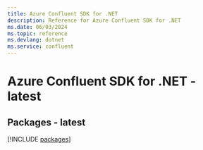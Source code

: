 ```yaml
---
title: Azure Confluent SDK for .NET
description: Reference for Azure Confluent SDK for .NET
ms.date: 06/03/2024
ms.topic: reference
ms.devlang: dotnet
ms.service: confluent
---
```

# Azure Confluent SDK for .NET - latest
## Packages - latest
[!INCLUDE [packages](confluent-index.md)]